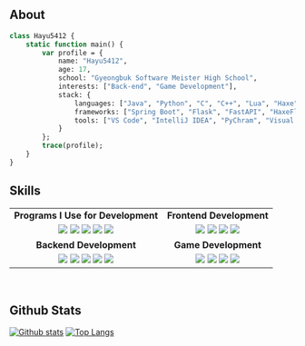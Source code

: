 <meta name="viewport" content="width=device-width, initial-scale=1.0, minimum-scale=1.0">
<!-- <div align="center"> -->

## About

```haxe
class Hayu5412 {
    static function main() {
        var profile = {
            name: "Hayu5412",
            age: 17,
            school: "Gyeongbuk Software Meister High School",
            interests: ["Back-end", "Game Development"],
            stack: {
                languages: ["Java", "Python", "C", "C++", "Lua", "Haxe", "HScript", "Html", "CSS", "Js"],
                frameworks: ["Spring Boot", "Flask", "FastAPI", "HaxeFlixel"],
                tools: ["VS Code", "IntelliJ IDEA", "PyChram", "Visual Studio", "Figma", "Git", "GitHub"]
            }
        };
        trace(profile);
    }
}
```

## Skills

<table style="text-align: center;">
  <tr>
    <td style="text-align: center;"><strong>Programs I Use for Development</strong></td>
    <td style="text-align: center;"><strong>Frontend Development</strong></td>
  </tr>
  <tr>
    <td style="text-align: center;">
      <img src="https://skillicons.dev/icons?i=vscode" />
      <img src="https://skillicons.dev/icons?i=visualstudio" />
      <img src="https://skillicons.dev/icons?i=idea" />
      <img src="https://skillicons.dev/icons?i=github" />
      <img src="https://skillicons.dev/icons?i=git" />
    </td>
    <td style="text-align: center;">
      <img src="https://skillicons.dev/icons?i=html" />
      <img src="https://skillicons.dev/icons?i=js" />
      <img src="https://skillicons.dev/icons?i=css" />
      <img src="https://skillicons.dev/icons?i=figma" />
    </td>
  </tr>
  <tr>
    <td style="text-align: center;"><strong>Backend Development</strong></td>
    <td style="text-align: center;"><strong>Game Development</strong></td>
  </tr>
  <tr>
    <td style="text-align: center;">
      <img src="https://skillicons.dev/icons?i=spring" />
      <img src="https://skillicons.dev/icons?i=java" />
      <img src="https://skillicons.dev/icons?i=py" />
      <img src="https://skillicons.dev/icons?i=flask" />
      <img src="https://skillicons.dev/icons?i=fastapi" />
    </td>
    <td style="text-align: center;">
      <img src="https://skillicons.dev/icons?i=haxe" />
      <img src="https://skillicons.dev/icons?i=haxeflixel" />
      <img src="https://skillicons.dev/icons?i=cpp" />
      <img src="https://skillicons.dev/icons?i=lua" />
    </td>
  </tr>
</table>

<br/>

## Github Stats

<a href="#">![Github stats](https://github-readme-stats.vercel.app/api?username=haryu5412dev&theme=blueberry&count_private=true&hide_border=true&line_height=20)</a>
<a href="#">![Top Langs](https://github-readme-stats.vercel.app/api/top-langs/?username=haryu5412dev&layout=compact&theme=blueberry&count_private=true&hide_border=true)</a>

